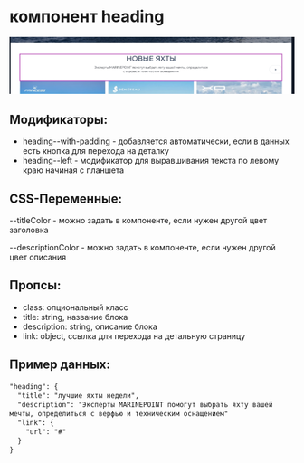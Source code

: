 # компонент heading

![heading](./heading.jpg?raw=true "Скриншот компонента heading")

## Модификаторы:
- heading--with-padding - добавляется автоматически, если в данных есть кнопка для перехода на деталку
- heading--left - модификатор для выравшивания текста по левому краю начиная с планшета

## CSS-Переменные:
--titleColor - можно задать в компоненте, если нужен другой цвет заголовка

--descriptionColor - можно задать в компоненте, если нужен другой цвет описания

## Пропсы:
- class: опциональный класс
- title: string, название блока
- description: string, описание блока
- link: object, ссылка для перехода на детальную страницу

## Пример данных:
```
"heading": {
  "title": "лучшие яхты недели",
  "description": "Эксперты MARINEPOINT помогут выбрать яхту вашей мечты, определиться с верфью и техническим оснащением"
  "link": {
    "url": "#"
  }
}
```
